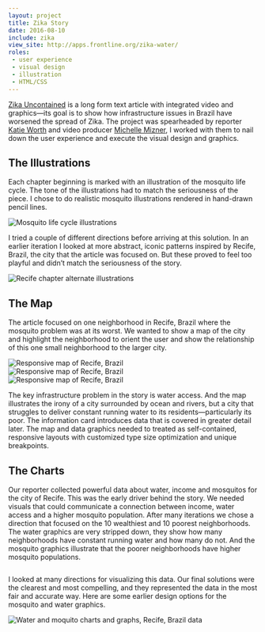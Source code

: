 ```yaml
---
layout: project
title: Zika Story
date: 2016-08-10
include: zika
view_site: http://apps.frontline.org/zika-water/
roles: 
 - user experience
 - visual design
 - illustration
 - HTML/CSS
---
```


[Zika Uncontained](http://apps.frontline.org/zika-water/) is a long form text article with integrated video and graphics—its goal is to show how infrastructure issues in Brazil have worsened the spread of Zika. The project was spearheaded by reporter [Katie Worth](https://twitter.com/katieworth) and video producer [Michelle Mizner](https://twitter.com/michellemizner), I worked with them to nail down the user experience and execute the visual design and graphics.

## The Illustrations
Each chapter beginning is marked with an illustration of the mosquito life cycle. The tone of the illustrations had to match the seriousness of the piece. I chose to do realistic mosquito illustrations rendered in hand-drawn pencil lines.

<div class="inline inline--column inline-borders">
	<img src="../img/zika_mosq.jpg" alt="Mosquito life cycle illustrations">
</div>

I tried a couple of different directions before arriving at this solution. In an earlier iteration I looked at more abstract, iconic patterns inspired by Recife, Brazil, the city that the article was focused on. But these proved to feel too playful and didn’t match the seriousness of the story.

<div class="inline inline--column inline-borders">
	<img src="../img/zika_ill_alt.png" alt="Recife chapter alternate illustrations">
</div>

## The Map
The article focused on one neighborhood in Recife, Brazil where the mosquito problem was at its worst. We wanted to show a map of the city and highlight the neighborhood to orient the user and show the relationship of this one small neighborhood to the larger city.

<div class="inline inline--wide-fill">
	<div class="inline__fill-inner">
		<div class="z-map-lg">
			<img class="shadow" src="../img/zika_map_lg.jpg" alt="Responsive map of Recife, Brazil">
		</div>
		<div class="z-map-md">
			<img class="shadow" src="../img/zika_map_med.jpg" alt="Responsive map of Recife, Brazil">
		</div>
		<div class="z-map-sm">
			<img class="shadow" src="../img/zika_map_sm.jpg" alt="Responsive map of Recife, Brazil">
		</div>
	</div>
</div>

The key infrastructure problem in the story is water access. And the map illustrates the irony of a city surrounded by ocean and rivers, but a city that struggles to deliver constant running water to its residents—particularly its poor. The information card introduces data that is covered in greater detail later. The map and data graphics needed to treated as self-contained, responsive layouts with customized type size optimization and unique breakpoints. 

## The Charts
Our reporter collected powerful data about water, income and mosquitos for the city of Recife. This was the early driver behind the story. We needed visuals that could communicate a connection between income, water access and a higher mosquito population. After many iterations we chose a direction that focused on the 10 wealthiest and 10 poorest neighborhoods. The water graphics are very stripped down, they show how many neighborhoods have constant running water and how many do not. And the mosquito graphics illustrate that the poorer neighborhoods have higher mosquito populations.

<div class="inline inline--wide-fill">
	<div class="inline__fill-inner--column">
		<div class="z-chart1">
			<img class="shadow" src="../img/zika_water_chart.jpg" alt="">
		</div>
		<div class="z-chart2">
			<img class="shadow" src="../img/zika_mosq_chart.jpg" alt="">
		</div>
	</div>
</div>

I looked at many directions for visualizing this data. Our final solutions were the clearest and most compelling, and they represented the data in the most fair and accurate way. Here are some earlier design options for the mosquito and water graphics.

<div class="inline inline--column inline-borders">
	<img src="../img/zika_chart_sketches.png" alt="Water and moquito charts and graphs, Recife, Brazil data">
</div>

